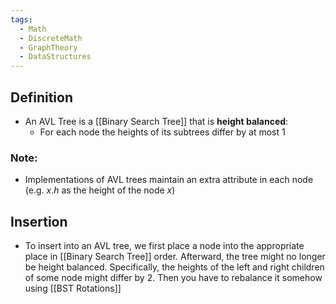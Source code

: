 ```yaml
---
tags:
  - Math
  - DiscreteMath
  - GraphTheory
  - DataStructures
---
```

## Definition
- An AVL Tree is a [[Binary Search Tree]] that is **height balanced**:
	- For each node the heights of its subtrees differ by at most 1
### Note:
- Implementations of AVL trees maintain an extra attribute in each node (e.g. $x.h$ as the height of the node $x$)
## Insertion
- To insert into an AVL tree, we first place a node into the appropriate place in [[Binary Search Tree]] order. Afterward, the tree might no longer be height balanced. Specifically, the heights of the left and right children of some node might differ by 2. Then you have to rebalance it somehow using [[BST Rotations]]